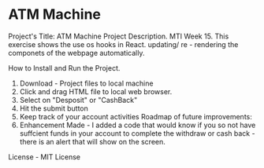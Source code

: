 # ATM Machine
Project's Title: ATM Machine
Project Description. MTI Week 15. This exercise shows the use os hooks in React. updating/ re - rendering the componets of the webpage automatically. 

How to Install and Run the Project.
  1. Download - Project files to local machine
  2. Click and drag HTML file to local web browser.
  3.   Select on "Desposit" or "CashBack" 
  4.  Hit the submit button
  5. Keep track of your account activities
Roadmap of future improvements: 
  1. Enhancement Made - I added a code that would know if you so not have suffcient funds in your account to complete the withdraw or cash back - there is an alert that will show on the screen. 

License - MIT License
